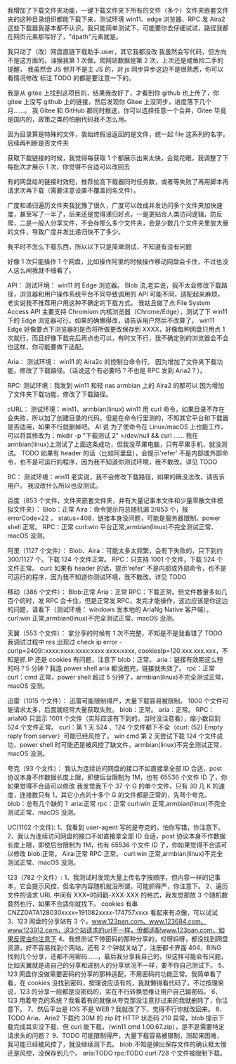 我增加了下载文件夹功能，一键下载文件夹下所有的文件（多个）文件夹嵌套文件夹的这种目录组织都能下载下来，测试环境 win11、edge 浏览器、RPC 发 Aira2
这些下载器我基本都不认识，我只能简单测试下，可能要你去仔细试试，路径我都在网页元素那写好了，"dpath"元素就是。

我只动了（改）网盘直链下载助手.user，其它我都没改
我虽然会写代码，但方向不是这方面的，油猴我第 1 次做，爬网站数据是第 2 次，上次还是咸鱼捡二手的提醒，
我虽然会 JS 但并不是主 JS 的，对 js 同步异步这边不是很熟悉，你可以看情况修改
标注 TODO 的都是要注意一下的。

我是从 gitee 上找到这项目的，结果我改好了，才看到你 github 也上传了，你 gitee 上没写 github 上的链接，然后发现你 Gitee 上没同步，进度落下几个月……。
我 Gitee 和 GitHub 都同时推送，你可以选择任意一个合并，Gitee 毕竟是国内的，政策之类的怕删代码我不怎么用。

因为目录算是特殊的文件，我始终假设返回的是文件，统一起 file 这系列的名字，后续再判断是否文件夹

获取下载链接的时候，我觉得每获取 1 个都展示出来太快，会晃花眼，我调整了下每批次才展示 1 次，你觉得不合适可以改回去

有的网盘给的链接时效短，推荐拉高下载器同时任务数，或者等失败了再用脚本再请求次再下载（需要注意设置不覆盖同名文件）。

广度和递归遍历文件夹我犹豫了很久，广度可以改成并发访问多个文件夹加快速度，甚至写了一半了，后来还是觉得递归好点，一是更贴合人类访问逻辑，防反爬，二是一般人分享文件，不会存那么多个文件夹，会是少数几个文件夹里放大量的文件，导致广度并发比递归快不了多少。

我平时不怎么下载东西，所以以下只是简单测试，不知道有没有问题

好像 1 次只能操作 1 个网盘，比如操作阿里的时候操作移动网盘会卡住，不过也没人这么闲我就不细看了。

API：
测试环境： win11 的 Edge 浏览器。
Blob 流,老实说，我不太会修改下载路径，浏览器和用户操作系统平台不同导致调用的 API 可能不同，适配起来麻烦，老实说我不推荐用户用这种不确定的下载方式。
我姑且做了点:File System Access API 主要支持 Chromium 内核浏览器（Chrome/Edge），测试了下 win11 下的 Edge 浏览器可行。如果的确懒得改，请告诉用户然后不改算了。
win11 Edge 好像要点下浏览器的是否将所做更改保存到 XXXX，好像每种网盘只用点 1 次就行，而且好像下载完后再点也可以，有时又不行，我不确定别的浏览器会不会也这样，你可能要做下适配。

Aria：
测试环境： win11 的 Aira2c 的控制台命令行。
因为增加了文件夹下载功能，修改了下载路径。（话说这个有必要吗？不也是 RPC 发到 Aria2？）。

RPC:
测试环境：我发到 win11 和轻 nas armbian 上的 Aira2 的都可以
因为增加了文件夹下载功能，修改了下载路径。

cURL：
测试环境：win11、armbian(linux)
win11 用 curl 命令，如果目录不存在会失败，所以加了创建目录的代码，但是在命令行里测的，不知其它平台和下载器是否适用，如果不行就删掉吧。
AI 说 为了使命令在 Linux/macOS 上也能工作，可以将其修改为：mkdir -p "下载测试 2" >/dev/null && curl ……
我在 armbian(linux)上测试了上面这条成功，但我没苹果电脑，只有苹果手机，就没测试。
TODO 如果有 header 的话（比如阿里盘），会提示'refer' 不是内部或外部命令，也不是可运行的程序，因为我不知道你测试环境，我不敢改。详见 TODO

BC：
测试环境：win11
老实说，我不会修改下载路径，如果的确没法改，请告诉用户。
我没改什么所以也没测试。

百度（853 个文件，文件夹嵌套文件夹，并有大量记事本文件和少量零散文件模拟文件夹）：
Blob：正常
Aira：命令提示符总随机漏 2/853 个，报 errorCode=22 ， status=408，链接本身没问题，可能是服务器限制。power shell 正常。
RPC：正常
curl:win 平台正常,armbian(linux)不完全测试正常、macOS 没测。

阿里（1127 个文件）：
Blob、Aira：可能太多太频繁，会有下失败的，只下到约 300/1127 个。下载 124 个文件正常。
RPC：只支持 1001 个文件，下载 524 个文件正常。
curl: 如果有 header 的话，提示'refer' 不是内部或外部命令，也不是可运行的程序，因为我不知道你测试环境，我不敢改。详见 TODO

移动（386 个文件）：
Blob:正常
Aria：正常
RPC：下载正常。但文件数量多如几百个的时，发 RPC 会卡住，但是正常发 RPC，发完才能操作，这边应该是你这边的问题，请看下（测试环境： windows 发本地的 AriaNg Native 客户端）。
curl:win 正常,armbian(linux)不完全测试正常、macOS 没测。

天翼（553 个文件）：
拿分享的时候有 1 次不完整，不知是不是我看错了
TODO 我调试过程中 res 出现过 check ip error - curIp=2409::xxxx:xxxx:xxxx:xxxx:xxxx:xxxx, cookiesIp=120.xxx.xxx.xxx，不知是抓 IP 还是 cookies 有问题，注意下
blob：正常。
aria：链接有效期这么短的吗？5 分钟？我连 power shell aria 都没跑完，链接就失效了。
rpc：正常
curl：cmd 正常，power shell 超过 5 分钟了，armbian(linux)不完全测试正常，macOS 没测。

迅雷（1015 个文件）：
迅雷可能限制得严，大量下载容易被限制。
1000 个文件可能请求太多，后面就经常大量获取失败。
blob：正常。
aria：正常。
RPC：ariaNG 只显示 1001 个文件（实际应该有下到的，当时没注意看），缩小数目到 524 个文件正常。
curl：第 1 天 524 、124 个文件都下不全（curl: (52) Empty reply from server）可能已经风控了。
win cmd 第 2 天尝试下载 124 个文件成功，power shell 时可能还是被风控了缺文件，armbian(linux)不完全测试正常，macOS 没测。

夸克（93 个文件）：
我认为连续访问网盘的接口不如直接拿全部 ID 合适，post 协议本身不作数据长度上限，即使后台限制为 1M，也有 65536 个文件 ID 了，你如果觉得不合适可以修改
我发觉我下个 37 个 G 的单个文件，只有 30 几 K 的速度，连接数只有 1，其它小点的十多个 G 的文件都是正常的，先骂个夸克。
blob：总有几个缺的？
aria:正常
rpc：正常
curl:win 正常,armbian(linux)不完全测试正常、macOS 没测。

UC(1102 个文件):
1、我看到 user-agent 写的是夸克的，怕你写错，你注意下。
2、我认为连续访问网盘的接口不如直接拿全部 ID 合适，post 协议本身不作数据长度上限，即使后台限制为 1M，也有 65536 个文件 ID 了，你如果觉得不合适可以修改
blob:正常。
Aira:正常
RPC:正常。
curl:win 正常,armbian(linux)不完全测试正常、macOS 没测。

123（782 个文件）:
1、我测试时发现大量上传名字按顺序，但内容一样的记事本，它会提示风控，但名字内容随机就没所谓，可能抓得严，你注意下。
2、遍历文件的请求 URL 中间有 XXX=时间戳-XXX-XXX 的格式，我发觉那放 3 个随机数竟然也行，如果不合适你就找下。
cookies 有串 CNZZDATA128030xxxx=191082xxxx-174757xxxx 看起来有点像，可以试试
3、123 网盘的分享站有 3 个，www.123pan.com、www.123684.com、www.123912.com，这3个站请求的url不一样，但都适配www.123pan.com，如果反爬虫你注意下
4、我想测试下带密码的那种分享的，哎呀妈呀，都没找到网盘资源，好不容易找到个网站，还有 2 个钟就关站了，注册都卡界面 404，BING 找到几个分享，还都不用密码……，最后我分享我自己的，但这样可能会有问题，比如天翼就是进自己的分享和进别人的分享状况不一样，要不你自己测试下。
5、123 网盘你没做需要密码的分享的那种适配，不用密码的功能正常。我简单看了看，在 cookies 没找到密码，按理说应该有的，我就懒得看代码了。不过按理来说，123 的分享一般都是没密码的，实在不行转换思维让用户自己输密码。
6、123 用着夸克的系统？我看着有的就像从夸克那没注意抄过来的我就删除了，你注意下。
7、然后平台是 IOS 不是 WEB？我就改了下，觉得不行你就改回来。
8、TODO Aria、Aria2 下载约 30M 的 zip 时 HTTP 状态码 210 异常，blob 提示下载完成其实没下载、但 curl 能下载，（win11 cmd 1.00.67.zip），是不是需要特定请求头的问题？
9、TODO 可能限制得严，大量下载容易被限制，测起来困难，我可能已经被风控了，就没继续测下去。
blob:不知是弹出保存文件的确认框太慢还是风控，没保存到几个。
aria:TODO
rpc:TODO
curl:728 个文件被限制下载。
